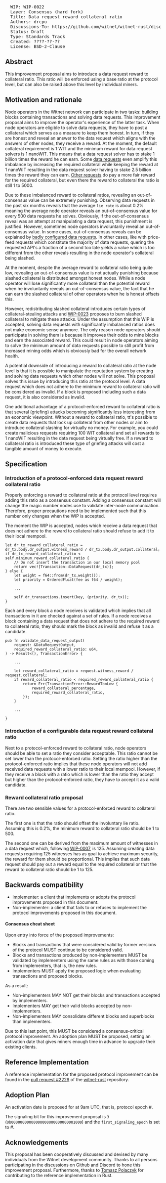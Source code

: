 <pre>
  WIP: WIP-0022
  Layer: Consensus (hard fork)
  Title: Data request reward collateral ratio
  Authors: drcpu <drcpu@protonmail.com>
  Discussions-To: https://github.com/witnet/witnet-rust/discussions/2168
  Status: Draft
  Type: Standards Track
  Created: ????-??-??
  License: BSD-2-Clause
</pre>

## Abstract

This improvement proposal aims to introduce a data request reward to collateral ratio. This ratio will be enforced using a base ratio at the protocol level, but can also be raised above this level by individual miners.

## Motivation and rationale

Node operators in the Witnet network can participate in two tasks: building blocks containing transactions and solving data requests. This improvement proposal aims to improve the operator's experience of the latter task. When node operators are eligible to solve data requests, they have to post a collateral which serves as a measure to keep them honest. In turn, if they are honest and reveal an answer to the data request which aligns with the answers of other nodes, they receive a reward. At the moment, the default collateral requirement is 1 WIT and the minimum reward for data request solvers is 1 nanoWIT. This means that a data request solver has to stake 1 billion times the reward he can earn. Some [data requests](https://www.witnet.network/search/87495de399cb4d12ce37b959149278a3a299253342deccd987a02bc5af803818) even amplify this imbalance by increasing the required collateral while keeping the reward at 1 nanoWIT resulting in the data request solver having to stake 2.5 billion times the reward they can earn. [Other requests](https://www.witnet.network/search/2c9e60dc9f8492310bb1982fd87801f4a8ef0f3c261035826256b312f836ee5c) do pay a more fair reward for the required collateral, but even there the reward to collateral the ratio is still 1 to 5000.

Due to these imbalanced reward to collateral ratios, revealing an out-of-consensus value can be extremely punishing. Observing data requests in the past six months reveals that the average `lie rate` is about 0.2% meaning the average node operator reveals an out-of-consensus value for every 500 data requests he solves. Obviously, if the out-of-consensus reveal was an attempt at manipulating a data request, this punishment is justified. However, sometimes node operators involuntarily reveal an out-of-consensus value. In some cases, out-of-consensus reveals can be explained by [badly configured data requests](https://www.witnet.network/search/aa7c0529371ccc4d09c01e0fbffdf90b1829117f141e098ec06f12a6addb9581). In other cases, like with price-feed requests which constitute the majority of data requests, quering the requested API's a fraction of a second too late yields a value which is too different from the other reveals resulting in the node operator's collateral being slashed.

At the moment, despite the average reward to collateral ratio being quite low, revealing an out-of-consensus value is not actually punishing because slashed collateral is distributed amongst honest nodes. While a node operator will lose significantly more collateral than the potential reward when he involuntarily reveals an out-of-consensus value, the fact that he can earn the slashed collateral of other operators when he is honest offsets this.

However, redistributing slashed collateral introduces certain types of collateral-stealing attacks and [WIP-0023](https://github.com/drcpu-github/WIPs/blob/burn-slashed-collateral/burn-slashed-collateral.md) proposes to burn slashed collateral to mitigate these attacks. Under the assumption that this WIP is accepted, solving data requests with significantly imbalanced ratios does not make economic sense anymore. The only reason node operators should participate in solving them is because it improves their odds to mine blocks and earn the associated reward. This could result in node operators aiming to solve the minimum amount of data requests possible to still profit from increased mining odds which is obviously bad for the overall network health.

A potential downside of introducing a reward to collateral ratio at the node level is that it is possible to manipulate the reputation system by creating and solving data requests which other nodes will not solve. This proposal solves this issue by introducing this ratio at the protocol level. A data request which does not adhere to the minimum reward to collateral ratio will be considered as invalid. If a block is proposed including such a data request, it is also considered as invalid.

One additional advantage of a protocol-enforced reward to collateral ratio is that several (griefing) attacks becoming significantly less interesting from an economic viewpoint. Without a reward to collateral ratio, tt's possible to create data requests that lock up collateral from other nodes or aim to introduce collateral slashing for virtually no money. For example, you could create malicious requests requiring 100 WIT collateral and set all rewards to 1 nanoWIT resulting in the data request being virtually free. If a reward to collateral ratio is introduced these type of griefing attacks will cost a tangible amount of money to execute.

## Specification

### Introduction of a protocol-enforced data request reward collateral ratio

Properly enforcing a reward to collateral ratio at the protocol level requires adding this ratio as a consensus constant. Adding a consensus constant will change the magic number nodes use to validate inter-node communication. Therefore, proper precautions need to be implemented such that this number only changes when the WIP is accepted.

The moment the WIP is accepted, nodes which receive a data request that does not adhere to the reward to collateral ratio should refuse to add it to their local mempool.

```
let dr_tx_reward_collateral_ratio = dr_tx.body.dr_output.witness_reward / dr_tx.body.dr_output.collateral;
if dr_tx_reward_collateral_ratio < self.minimum_reward_collateral_ratio {
    // Do not insert the transaction in our local memory pool
    return vec![Transaction::DataRequest(dr_tx)];
} else {
    let weight = f64::from(dr_tx.weight());
    let priority = OrderedFloat(fee as f64 / weight);

    ...

    self.dr_transactions.insert(key, (priority, dr_tx));
}
```

Each and every block a node receives is validated which implies that all transactions in it are checked against a set of rules. If a node receives a block containing a data request that does not adhere to the required reward to collateral ratio, they should mark the block as invalid and refuse it as a candidate.

```
pub fn validate_data_request_output(
    request: &DataRequestOutput,
    required_reward_collateral_ratio: u64,
) -> Result<(), TransactionError> {

    ...

    let reward_collateral_ratio = request.witness_reward / request.collateral;
    if reward_collateral_ratio < required_reward_collateral_ratio {
        return Err(TransactionError::RewardTooLow {
            reward_collateral_percentage,
            required_reward_collateral_ratio,
        });
    }

    ...

}
```

### Introduction of a configurable data request reward collateral ratio

Next to a protocol-enforced reward to collateral ratio, node operators should be able to set a ratio they consider acceptable. This ratio cannot be set lower than the protocol-enforced ratio. Setting the ratio higher than the protocol-enforced ratio implies that these node operators will not add received data requests with a lower ratio to their local mempool. However, if they receive a block with a ratio which is lower than the ratio they accept but higher than the protocol-enforced ratio, they have to accept it as a valid candidate.

### Reward collateral ratio proposal

There are two sensible values for a protocol-enforced reward to collateral ratio.

The first one is that the ratio should offset the involuntary lie ratio. Assuming this is 0.2%, the minimum reward to collateral ratio should be 1 to 500.

The second one can be derived from the maximum amount of witnesses in a data request which, following [WIP-0007](https://github.com/witnet/WIPs/blob/master/wip-0007.md), is 125. Assuming creating data requests requiring 125 witnesses has as goal to achieve maximum security, the reward for them should be proportional. This implies that such data request should pay out a reward equal to the required collateral or that the reward to collateral ratio should be 1 to 125.

## Backwards compatibility

- Implementer: a client that implements or adopts the protocol improvements proposed in this document.
- Non-implementer: a client that fails to or refuses to implement the protocol improvements proposed in this document.

#### Consensus cheat sheet

Upon entry into force of the proposed improvements:

- Blocks and transactions that were considered valid by former versions of the protocol MUST continue to be considered valid.
- Blocks and transactions produced by non-implementers MUST be validated by implementers using the same rules as with those coming from implementers, that is, the new rules.
- Implementers MUST apply the proposed logic when evaluating transactions and proposed blocks.

As a result:

- Non-implementers MAY NOT get their blocks and transactions accepted by implementers.
- Implementers MAY get their valid blocks accepted by non-implementers.
- Non-implementers MAY consolidate different blocks and superblocks than implementers.

Due to this last point, this MUST be considered a consensus-critical protocol improvement. An adoption plan MUST be proposed, setting an activation date that gives miners enough time in advance to upgrade their existing clients.

## Reference Implementation

A reference implementation for the proposed protocol improvement can be found in the [pull request #2229](https://github.com/witnet/witnet-rust/pull/2229) of the [witnet-rust](https://github.com/witnet/witnet-rust/) repository.

## Adoption Plan

An activation date is proposed for <Month> <Day> <Year> at 9am UTC, that is, protocol epoch #<Epoch>.

The signaling bit for this improvement proposal is `3` (`0b00000000000000000000000000001000`) and the `first_signaling_epoch` is set to #<Epoch>.

## Acknowledgements

This proposal has been cooperatively discussed and devised by many individuals from the Witnet development community. Thanks to all persons participating in the discussions on Github and Discord to hone this improvement proposal. Furthermore, thanks to [Tomasz Polaczyk](https://github.com/tmpolaczyk) for contributing to the reference implementation in Rust.
